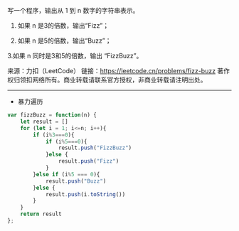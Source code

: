 写一个程序，输出从 1 到 n 数字的字符串表示。

1. 如果 n 是3的倍数，输出“Fizz”；

2. 如果 n 是5的倍数，输出“Buzz”；

3.如果 n 同时是3和5的倍数，输出 “FizzBuzz”。

来源：力扣（LeetCode）
链接：https://leetcode.cn/problems/fizz-buzz
著作权归领扣网络所有。商业转载请联系官方授权，非商业转载请注明出处。

---

* 暴力遍历


```javascript
var fizzBuzz = function(n) {
    let result = []
    for (let i = 1; i<=n; i++){
        if (i%3===0){
            if (i%5===0){
                result.push("FizzBuzz")
            }else {
                result.push("Fizz")
            }
        }else if (i%5 === 0){
            result.push("Buzz")
        }else {
            result.push(i.toString())
        }
    }
    return result
};
```

